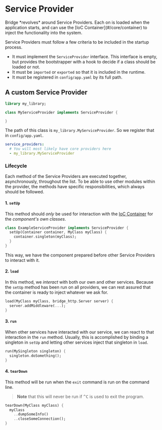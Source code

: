 # Service Provider
<p class='lead'>
Bridge *revolves* around Service Providers. Each on is loaded when the application
starts, and can use the [IoC Container](#/core/container) to inject the functionality
into the system.
</p>

Service Providers must follow a few criteria to be included in the startup process.
* It must implement the `ServiceProvider` interface. This interface is empty, but
provides the bootstrapper with a hook to decide if a class should be loaded or not.
* It must be `imported` or `exported` so that it is included in the runtime.
* It must be registered in `config/app.yaml` by its full path.

## A custom Service Provider
```dart
library my_library;

class MyServiceProvider implements ServiceProvider {

}
```

The path of this class is `my_library.MyServiceProvider`. So we register that in
`config/app.yaml`.

```yaml
service_providers:
  # You will most likely have core providers here
  - my_library.MyServiceProvider
```

### Lifecycle
Each method of the Service Providers are executed together, asynchronously,
throughout the list. To be able to use other modules within the provider, the
methods have specific responsibilities, which always should be followed.

#### 1. `setUp`
This method should *only* be used for interaction with the 
[IoC Container](#/core/container) for the *component's own classes*.

```dart
class ExampleServiceProvider implements ServiceProvider {
  setUp(Container container, MyClass myClass) {
    container.singleton(myClass);
  }
}
```

This way, we have the component prepared before other Service Providers to interact
with it.

#### 2. `load`
In this method, we *interact* with both our own and other services. Because the `setUp`
method has been run on all providers, we can rest assured that the container is ready
to inject whatever we ask for.

```dart
load(MyClass myClass, bridge_http.Server server) {
  server.addMiddleware(...);
}
```

#### 3. `run`
When other services have interacted with our service, we can react to that interaction
in the `run` method. Usually, this is accomplished by binding a singleton in `setUp`
and letting other services inject that singleton in `load`.

```dart
run(MySingleton singleton) {
  singleton.doSomething();
}
```

#### 4. `tearDown`
This method will be run when the `exit` command is run on the command line.

> **Note** that this will never be run if <kbd>^C</kbd> is used to
> exit the program.

```dart
tearDown(MyClass myClass) {
  myClass
    ..dumpSomeInfo()
    ..closeSomeConnection();
}
```